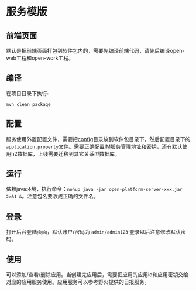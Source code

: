 # 服务模版
## 前端页面
默认是把前端页面打包到软件包内的，需要先编译前端代码，请先后编译open-web工程和open-work工程。

## 编译
在项目目录下执行:
```
mvn clean package
```
## 配置
服务使用外置配置文件，需要把[config](./config)目录放到软件包目录下，然后配置目录下的```application.property```文件。需要正确配置IM服务管理地址和密钥，还有默认使用h2数据库，上线需要迁移到其它关系型数据库。

## 运行
依赖java环境，执行命令：```nohup java -jar open-platform-server-xxx.jar 2>&1 &```。注意包名要改成正确的文件名。

## 登录
打开后台登陆页面，默认账户/密码为 ```admin/admin123``` 登录以后注意修改默认密码。

## 使用
可以添加/查看/删除应用。当创建完应用后，需要把应用的应用id和应用密钥交给对应的应用服务使用。应用服务可以参考野火提供的日报服务。
